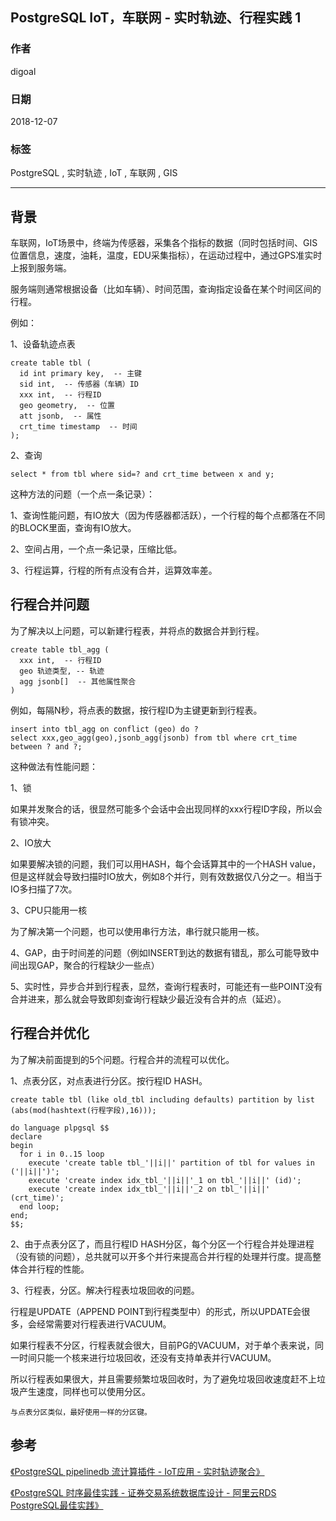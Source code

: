 ## PostgreSQL IoT，车联网 - 实时轨迹、行程实践 1 

### 作者                                                               
digoal                                                               
                                                               
### 日期                                                               
2018-12-07                                                             
                                                               
### 标签                                                               
PostgreSQL , 实时轨迹 , IoT , 车联网 , GIS    
                                                               
----

## 背景       
车联网，IoT场景中，终端为传感器，采集各个指标的数据（同时包括时间、GIS位置信息，速度，油耗，温度，EDU采集指标），在运动过程中，通过GPS准实时上报到服务端。  

服务端则通常根据设备（比如车辆）、时间范围，查询指定设备在某个时间区间的行程。  

例如：  

1、设备轨迹点表  

```  plsql
create table tbl (  
  id int primary key,  -- 主键  
  sid int,  -- 传感器（车辆）ID  
  xxx int,  -- 行程ID  
  geo geometry,  -- 位置  
  att jsonb,  -- 属性  
  crt_time timestamp  -- 时间  
);  
```

2、查询  

```  plsql
select * from tbl where sid=? and crt_time between x and y;  
```

这种方法的问题（一个点一条记录）：  

1、查询性能问题，有IO放大（因为传感器都活跃），一个行程的每个点都落在不同的BLOCK里面，查询有IO放大。  

2、空间占用，一个点一条记录，压缩比低。  

3、行程运算，行程的所有点没有合并，运算效率差。  

## 行程合并问题  

为了解决以上问题，可以新建行程表，并将点的数据合并到行程。  

```  plsql
create table tbl_agg (  
  xxx int,  -- 行程ID  
  geo 轨迹类型, -- 轨迹  
  agg jsonb[]  -- 其他属性聚合  
)  
```

例如，每隔N秒，将点表的数据，按行程ID为主键更新到行程表。  

```  plsql
insert into tbl_agg on conflict (geo) do ?   
select xxx,geo_agg(geo),jsonb_agg(jsonb) from tbl where crt_time between ? and ?;  
```

这种做法有性能问题：  

1、锁  

如果并发聚合的话，很显然可能多个会话中会出现同样的xxx行程ID字段，所以会有锁冲突。  

2、IO放大  

如果要解决锁的问题，我们可以用HASH，每个会话算其中的一个HASH value，但是这样就会导致扫描时IO放大，例如8个并行，则有效数据仅八分之一。相当于IO多扫描了7次。  

3、CPU只能用一核  

为了解决第一个问题，也可以使用串行方法，串行就只能用一核。  

4、GAP，由于时间差的问题（例如INSERT到达的数据有错乱，那么可能导致中间出现GAP，聚合的行程缺少一些点）  

5、实时性，异步合并到行程表，显然，查询行程表时，可能还有一些POINT没有合并进来，那么就会导致即刻查询行程缺少最近没有合并的点（延迟）。  

## 行程合并优化  
为了解决前面提到的5个问题。行程合并的流程可以优化。  

1、点表分区，对点表进行分区。按行程ID HASH。  

```  plsql
create table tbl (like old_tbl including defaults) partition by list (abs(mod(hashtext(行程字段),16)));   
  
do language plpgsql $$  
declare  
begin  
  for i in 0..15 loop  
    execute 'create table tbl_'||i||' partition of tbl for values in ('||i||')';  
    execute 'create index idx_tbl_'||i||'_1 on tbl_'||i||' (id)';  
    execute 'create index idx_tbl_'||i||'_2 on tbl_'||i||' (crt_time)';  
  end loop;  
end;  
$$;  
```

2、由于点表分区了，而且行程ID HASH分区，每个分区一个行程合并处理进程（没有锁的问题），总共就可以开多个并行来提高合并行程的处理并行度。提高整体合并行程的性能。  

3、行程表，分区。解决行程表垃圾回收的问题。  

行程是UPDATE（APPEND POINT到行程类型中）的形式，所以UPDATE会很多，会经常需要对行程表进行VACUUM。  

如果行程表不分区，行程表就会很大，目前PG的VACUUM，对于单个表来说，同一时间只能一个核来进行垃圾回收，还没有支持单表并行VACUUM。  

所以行程表如果很大，并且需要频繁垃圾回收时，为了避免垃圾回收速度赶不上垃圾产生速度，同样也可以使用分区。  

```  
与点表分区类似，最好使用一样的分区键。  
```


## 参考  
[《PostgreSQL pipelinedb 流计算插件 - IoT应用 - 实时轨迹聚合》](../201811/20181101_02.md)    

[《PostgreSQL 时序最佳实践 - 证券交易系统数据库设计 - 阿里云RDS PostgreSQL最佳实践》](../201704/20170417_01.md)    